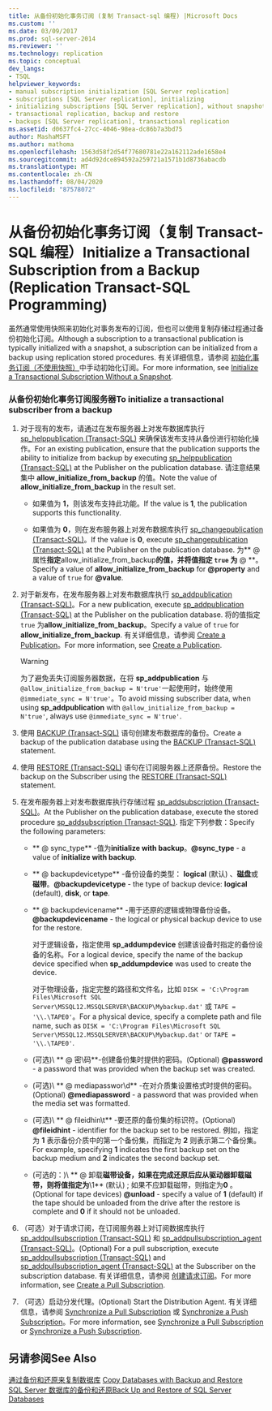 ```yaml
---
title: 从备份初始化事务订阅 (复制 Transact-sql 编程) |Microsoft Docs
ms.custom: ''
ms.date: 03/09/2017
ms.prod: sql-server-2014
ms.reviewer: ''
ms.technology: replication
ms.topic: conceptual
dev_langs:
- TSQL
helpviewer_keywords:
- manual subscription initialization [SQL Server replication]
- subscriptions [SQL Server replication], initializing
- initializing subscriptions [SQL Server replication], without snapshots
- transactional replication, backup and restore
- backups [SQL Server replication], transactional replication
ms.assetid: d0637fc4-27cc-4046-98ea-dc86b7a3bd75
author: MashaMSFT
ms.author: mathoma
ms.openlocfilehash: 1563d58f2d54f77680781e22a162112ade1658e4
ms.sourcegitcommit: ad4d92dce894592a259721a1571b1d8736abacdb
ms.translationtype: MT
ms.contentlocale: zh-CN
ms.lasthandoff: 08/04/2020
ms.locfileid: "87578072"
---
```

# <a name="initialize-a-transactional-subscription-from-a-backup-replication-transact-sql-programming"></a><span data-ttu-id="12de5-102">从备份初始化事务订阅（复制 Transact-SQL 编程）</span><span class="sxs-lookup"><span data-stu-id="12de5-102">Initialize a Transactional Subscription from a Backup (Replication Transact-SQL Programming)</span></span>
  <span data-ttu-id="12de5-103">虽然通常使用快照来初始化对事务发布的订阅，但也可以使用复制存储过程通过备份初始化订阅。</span><span class="sxs-lookup"><span data-stu-id="12de5-103">Although a subscription to a transactional publication is typically initialized with a snapshot, a subscription can be initialized from a backup using replication stored procedures.</span></span> <span data-ttu-id="12de5-104">有关详细信息，请参阅 [初始化事务订阅（不使用快照）](initialize-a-transactional-subscription-without-a-snapshot.md)中手动初始化订阅。</span><span class="sxs-lookup"><span data-stu-id="12de5-104">For more information, see [Initialize a Transactional Subscription Without a Snapshot](initialize-a-transactional-subscription-without-a-snapshot.md).</span></span>  
  
### <a name="to-initialize-a-transactional-subscriber-from-a-backup"></a><span data-ttu-id="12de5-105">从备份初始化事务订阅服务器</span><span class="sxs-lookup"><span data-stu-id="12de5-105">To initialize a transactional subscriber from a backup</span></span>  
  
1.  <span data-ttu-id="12de5-106">对于现有的发布，请通过在发布服务器上对发布数据库执行 [sp_helppublication &#40;Transact-SQL&#41;](/sql/relational-databases/system-stored-procedures/sp-helppublication-transact-sql) 来确保该发布支持从备份进行初始化操作。</span><span class="sxs-lookup"><span data-stu-id="12de5-106">For an existing publication, ensure that the publication supports the ability to initialize from backup by executing [sp_helppublication &#40;Transact-SQL&#41;](/sql/relational-databases/system-stored-procedures/sp-helppublication-transact-sql) at the Publisher on the publication database.</span></span> <span data-ttu-id="12de5-107">请注意结果集中 **allow_initialize_from_backup** 的值。</span><span class="sxs-lookup"><span data-stu-id="12de5-107">Note the value of **allow_initialize_from_backup** in the result set.</span></span>  
  
    -   <span data-ttu-id="12de5-108">如果值为 **1**，则该发布支持此功能。</span><span class="sxs-lookup"><span data-stu-id="12de5-108">If the value is **1**, the publication supports this functionality.</span></span>  
  
    -   <span data-ttu-id="12de5-109">如果值为 **0**，则在发布服务器上对发布数据库执行 [sp_changepublication &#40;Transact-SQL&#41;](/sql/relational-databases/system-stored-procedures/sp-changepublication-transact-sql)。</span><span class="sxs-lookup"><span data-stu-id="12de5-109">If the value is **0**, execute [sp_changepublication &#40;Transact-SQL&#41;](/sql/relational-databases/system-stored-procedures/sp-changepublication-transact-sql) at the Publisher on the publication database.</span></span> <span data-ttu-id="12de5-110">为\*\* \@ 属性**指定**allow_initialize_from_backup**的值，并将值指定 `true` 为** \@ \*\*。</span><span class="sxs-lookup"><span data-stu-id="12de5-110">Specify a value of **allow_initialize_from_backup** for **\@property** and a value of `true` for **\@value**.</span></span>  
  
2.  <span data-ttu-id="12de5-111">对于新发布，在发布服务器上对发布数据库执行 [sp_addpublication &#40;Transact-SQL&#41;](/sql/relational-databases/system-stored-procedures/sp-addpublication-transact-sql)。</span><span class="sxs-lookup"><span data-stu-id="12de5-111">For a new publication, execute [sp_addpublication &#40;Transact-SQL&#41;](/sql/relational-databases/system-stored-procedures/sp-addpublication-transact-sql) at the Publisher on the publication database.</span></span> <span data-ttu-id="12de5-112">将的值指定 `true` 为**allow_initialize_from_backup**。</span><span class="sxs-lookup"><span data-stu-id="12de5-112">Specify a value of `true` for **allow_initialize_from_backup**.</span></span> <span data-ttu-id="12de5-113">有关详细信息，请参阅 [Create a Publication](publish/create-a-publication.md)。</span><span class="sxs-lookup"><span data-stu-id="12de5-113">For more information, see [Create a Publication](publish/create-a-publication.md).</span></span>  
  
    > [!WARNING]  
    >  <span data-ttu-id="12de5-114">为了避免丢失订阅服务器数据，在将 **sp_addpublication** 与 `@allow_initialize_from_backup = N'true'`一起使用时，始终使用 `@immediate_sync = N'true'`。</span><span class="sxs-lookup"><span data-stu-id="12de5-114">To avoid missing subscriber data, when using **sp_addpublication** with `@allow_initialize_from_backup = N'true'`, always use `@immediate_sync = N'true'`.</span></span>  
  
3.  <span data-ttu-id="12de5-115">使用 [BACKUP &#40;Transact-SQL&#41;](/sql/t-sql/statements/backup-transact-sql) 语句创建发布数据库的备份。</span><span class="sxs-lookup"><span data-stu-id="12de5-115">Create a backup of the publication database using the [BACKUP &#40;Transact-SQL&#41;](/sql/t-sql/statements/backup-transact-sql) statement.</span></span>  
  
4.  <span data-ttu-id="12de5-116">使用 [RESTORE &#40;Transact-SQL&#41;](/sql/t-sql/statements/restore-statements-transact-sql) 语句在订阅服务器上还原备份。</span><span class="sxs-lookup"><span data-stu-id="12de5-116">Restore the backup on the Subscriber using the [RESTORE &#40;Transact-SQL&#41;](/sql/t-sql/statements/restore-statements-transact-sql) statement.</span></span>  
  
5.  <span data-ttu-id="12de5-117">在发布服务器上对发布数据库执行存储过程 [sp_addsubscription &#40;Transact-SQL&#41;](/sql/relational-databases/system-stored-procedures/sp-addsubscription-transact-sql)。</span><span class="sxs-lookup"><span data-stu-id="12de5-117">At the Publisher on the publication database, execute the stored procedure [sp_addsubscription &#40;Transact-SQL&#41;](/sql/relational-databases/system-stored-procedures/sp-addsubscription-transact-sql).</span></span> <span data-ttu-id="12de5-118">指定下列参数：</span><span class="sxs-lookup"><span data-stu-id="12de5-118">Specify the following parameters:</span></span>  
  
    -   <span data-ttu-id="12de5-119">\*\* \@ sync_type\*\* -值为**initialize with backup**。</span><span class="sxs-lookup"><span data-stu-id="12de5-119">**\@sync_type** - a value of **initialize with backup**.</span></span>  
  
    -   <span data-ttu-id="12de5-120">\*\* \@ backupdevicetype\*\* -备份设备的类型： **logical** (默认) 、**磁盘**或**磁带**。</span><span class="sxs-lookup"><span data-stu-id="12de5-120">**\@backupdevicetype** - the type of backup device: **logical** (default), **disk**, or **tape**.</span></span>  
  
    -   <span data-ttu-id="12de5-121">\*\* \@ backupdevicename\*\* -用于还原的逻辑或物理备份设备。</span><span class="sxs-lookup"><span data-stu-id="12de5-121">**\@backupdevicename** - the logical or physical backup device to use for the restore.</span></span>  
  
         <span data-ttu-id="12de5-122">对于逻辑设备，指定使用 **sp_addumpdevice** 创建该设备时指定的备份设备的名称。</span><span class="sxs-lookup"><span data-stu-id="12de5-122">For a logical device, specify the name of the backup device specified when **sp_addumpdevice** was used to create the device.</span></span>  
  
         <span data-ttu-id="12de5-123">对于物理设备，指定完整的路径和文件名，比如 `DISK = 'C:\Program Files\Microsoft SQL Server\MSSQL12.MSSQLSERVER\BACKUP\Mybackup.dat'` 或 `TAPE = '\\.\TAPE0'`。</span><span class="sxs-lookup"><span data-stu-id="12de5-123">For a physical device, specify a complete path and file name, such as `DISK = 'C:\Program Files\Microsoft SQL Server\MSSQL12.MSSQLSERVER\BACKUP\Mybackup.dat'` or `TAPE = '\\.\TAPE0'`.</span></span>  
  
    -   <span data-ttu-id="12de5-124"> (可选)\ \** \@ 密\码\**-创建备份集时提供的密码。</span><span class="sxs-lookup"><span data-stu-id="12de5-124">(Optional) **\@password** - a password that was provided when the backup set was created.</span></span>  
  
    -   <span data-ttu-id="12de5-125"> (可选)\ \** \@ mediapasswor\d\** -在对介质集设置格式时提供的密码。</span><span class="sxs-lookup"><span data-stu-id="12de5-125">(Optional) **\@mediapassword** - a password that was provided when the media set was formatted.</span></span>  
  
    -   <span data-ttu-id="12de5-126"> (可选)\ \** \@ fileidhin\t\** -要还原的备份集的标识符。</span><span class="sxs-lookup"><span data-stu-id="12de5-126">(Optional) **\@fileidhint** - identifier for the backup set to be restored.</span></span> <span data-ttu-id="12de5-127">例如，指定为 **1** 表示备份介质中的第一个备份集，而指定为 **2** 则表示第二个备份集。</span><span class="sxs-lookup"><span data-stu-id="12de5-127">For example, specifying **1** indicates the first backup set on the backup medium and **2** indicates the second backup set.</span></span>  
  
    -   <span data-ttu-id="12de5-128"> (可选的：)\ \** \@ 卸载**磁带设备，如果在完成还原后应从驱动器卸载磁带，则将值指定为**\1\** (默认) ; 如果不应卸载磁带，则指定为**0** 。</span><span class="sxs-lookup"><span data-stu-id="12de5-128">(Optional for tape devices) **\@unload** - specify a value of **1** (default) if the tape should be unloaded from the drive after the restore is complete and **0** if it should not be unloaded.</span></span>  
  
6.  <span data-ttu-id="12de5-129">（可选）对于请求订阅，在订阅服务器上对订阅数据库执行 [sp_addpullsubscription &#40;Transact-SQL&#41;](/sql/relational-databases/system-stored-procedures/sp-addpullsubscription-transact-sql) 和 [sp_addpullsubscription_agent &#40;Transact-SQL&#41;](/sql/relational-databases/system-stored-procedures/sp-addpullsubscription-agent-transact-sql)。</span><span class="sxs-lookup"><span data-stu-id="12de5-129">(Optional) For a pull subscription, execute [sp_addpullsubscription &#40;Transact-SQL&#41;](/sql/relational-databases/system-stored-procedures/sp-addpullsubscription-transact-sql) and [sp_addpullsubscription_agent &#40;Transact-SQL&#41;](/sql/relational-databases/system-stored-procedures/sp-addpullsubscription-agent-transact-sql) at the Subscriber on the subscription database.</span></span> <span data-ttu-id="12de5-130">有关详细信息，请参阅 [创建请求订阅](create-a-pull-subscription.md)。</span><span class="sxs-lookup"><span data-stu-id="12de5-130">For more information, see [Create a Pull Subscription](create-a-pull-subscription.md).</span></span>  
  
7.  <span data-ttu-id="12de5-131">（可选）启动分发代理。</span><span class="sxs-lookup"><span data-stu-id="12de5-131">(Optional) Start the Distribution Agent.</span></span> <span data-ttu-id="12de5-132">有关详细信息，请参阅 [Synchronize a Pull Subscription](synchronize-a-pull-subscription.md) 或 [Synchronize a Push Subscription](synchronize-a-push-subscription.md)。</span><span class="sxs-lookup"><span data-stu-id="12de5-132">For more information, see [Synchronize a Pull Subscription](synchronize-a-pull-subscription.md) or [Synchronize a Push Subscription](synchronize-a-push-subscription.md).</span></span>  
  
## <a name="see-also"></a><span data-ttu-id="12de5-133">另请参阅</span><span class="sxs-lookup"><span data-stu-id="12de5-133">See Also</span></span>  
 <span data-ttu-id="12de5-134">[通过备份和还原来复制数据库](../databases/copy-databases-with-backup-and-restore.md) </span><span class="sxs-lookup"><span data-stu-id="12de5-134">[Copy Databases with Backup and Restore](../databases/copy-databases-with-backup-and-restore.md) </span></span>  
 [<span data-ttu-id="12de5-135">SQL Server 数据库的备份和还原</span><span class="sxs-lookup"><span data-stu-id="12de5-135">Back Up and Restore of SQL Server Databases</span></span>](../backup-restore/back-up-and-restore-of-sql-server-databases.md)  
  
  
